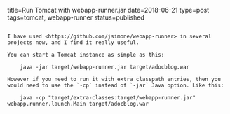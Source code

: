 title=Run Tomcat with webapp-runner.jar
date=2018-06-21
type=post
tags=tomcat, webapp-runner
status=published
~~~~~~

I have used <https://github.com/jsimone/webapp-runner> in several
projects now, and I find it really useful.

You can start a Tomcat instance as simple as this:

    java -jar target/webapp-runner.jar target/adocblog.war

However if you need to run it with extra classpath entries, then you
would need to use the `-cp` instead of `-jar` Java option. Like this:

    java -cp "target/extra-classes:target/webapp-runner.jar" webapp.runner.launch.Main target/adocblog.war
